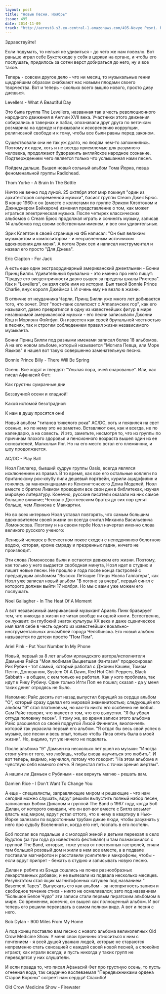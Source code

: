 ```yaml
---
layout: post
title: "Новые Песни. Ноябрь"
issue: 495
date: 2014-11-09
track: "http://aerost8.s3.eu-central-1.amazonaws.com/495-Novye Pesni. Nojabr'.mp3"
---
```


Здравствуйте!

Если подумать, то нельзя не удивиться - до чего же нам повезло. Вот раньше играл себе Букстехюде у себя в церкви на органе, и чтобы его послушать, придилось за сотни верст добираться до него, ну и все такое.

Теперь - совсем другое дело - что ни месяц, то музыкальные гении щедрейшим образом снабжают нас новыми плодами своего творчества. Вот и теперь - сколько всего вышло нового, просто диву даешься.

Levellers - What A Beautiful Day

Это была группа The Levellers, названная так в честь революционного народного движения в Англии XVII века. Участники этого движения собирались в тавернах и пабах, опознавали друг друга по веточкам розмарина на одежде и призывали к искоренению коррупции, религиозной свободе и к тому, чтобы все были равны перед законом.

Существовали они не так уж долго, но людям чем-то запомнились. Поэтому их идеи, хоть и не всегда приемлемые для разумного человека, продолжают будоражить английское народное сознание. Подтверждением чего является только что услышанная нами песня.

Пойдем дальше. Вышел новый сольный альбом Тома Йорка, певца феноменальной группы Radiohead.

Thom Yorke - A Brain In The Bottle

Ничто не вечно под луной. 25 октября этот мир покинул "один из архитекторов современной музыки", басист группы Cream Джек Брюс. В конце 1960-х он (вместе с коллегами по группе Эриком Клэптоном и Джинджером Бэйкером) изменил представление о том, как может играться электрическая музыка. После четырех классических альбомов с Cream Брюс продолжал играть и сочинять музыку, записав 14 альбомов под своим собственным именем, и все они удивительные.

Эрик Клэптон в своей странице на ФБ написал: "Он был великим музыкантом и композитором - и несравненным источником вдохновения для меня". А потом Эрик сел и написал инструментал и назвал его просто "Для Джека".

Eric Clapton - For Jack

А есть еще один экстраординарный американский джентльмен - Бонни Принц Билли. Удивительный буквально - это именно про него пишут: "Градус его эксцентричности давно вышел за пределы шкалы Рихтера". Как и "Levellers", он взял себе имя из истории. Был такой Bonnie Prince Charlie, внук короля Джеймса I. И очень ему не везло в жизни.

В отличие от неудачника Чарли, Принц Билли уже много лет добивается того, что хочет. Этот "пост-панк солипсист с Аппалачских гор", как его называют, давно превратился в одну из известнейших фигур в мире независимой американской музыки - его песни записывали Джонни Кэш и Мэриэнн Фэйтфул. Он известен как своей брутальной честностью в песнях, так и строгим соблюдением правил жизни независимого музыканта.

Бонни Принц Билли под разными именами записал более 18 альбомов. А на его новом альбоме, который называется "Могила Певца, или Море Языков" я нашел вот такую совершенно замечательную песню.

Bonnie Prince Billy - There Will Be Spring

Осень. Все ходят и твердят: "Унылая пора, очей очарованье". Или, как писал Афанасий Фет:

Как грустны сумрачные дни

Беззвучной осени и хладной!

Какой истомой безотрадной

К нам в душу просятся они!

Новый альбом "титанов тяжелого рока" AC/DC, хоть и появился на свет осенью, но по нему это не заметно. Вставляют они, как и всегда, не по календарю, а на совесть. И это, заметьте, несмотря то, что из группы по причинам плохого здоровья и пенсионного возраста вышел один из ее основателей, Малкольм Янг. Но на его место встал его племянник, и шоу продолжается.

AC/DC - Play Ball

Ноэл Галлагер, бывший худрук группы Oasis, всегда являлся исключением из правил. В то время, как все его остальные коллеги по британскому рок-клубу пили дешевый портвейн, курили ацидофилин и гонялись за манекенщицами из Кенсингтонского Дома Моделей, Ноэл вместе с братом Лиамом проводили все свои дни в библитеках, изучая мировую литературу. Конечно, русские писатели оказали на них самое большое влияние; Чехова с Достоевским братья до сих пор ценят больше, чем Леннона с Маккартни.

Но во всех интервью Ноэл уставал повторять, что самым большим вдохновителем своей жизни он всегда считал Михаила Васильевича Ломоносова. Поэтому и на своем гербе Ноэл начертал именно слова великого русского ученого:

Ленивый человек в бесчестном покое сходен с неподвижною болотною водою, которая, кроме смраду и презренных гадин, ничего не производит.

Эти слова Ломоносова были и остаются девизом его жизни. Поэтому, как только у него выдается свободная минута, Ноэл идет в студию и пишет новые песни. Не прошло и года после конца гастролей с предыдущим альбомом "Высоко Летящие Птицы Ноэла Галлагера", как Ноэл уже записал новый альбом "В погоне за вчера", первый сингл с которого должен выйти 17 ноября. Но мы с вами уже можем его послушать.

Noel Gallagher - In The Heat Of A Moment

А вот независимый американский музыкант Ариэль Пинк бравирует тем, что никогда в жизни не читал вообще ни одной книги. Естественно, он лукавит: он глубокий знаток культуры XX века и даже сценическое имя взял себе в честь одного из известнейших вокально-инструментальных ансамблей города Челябинска. Его новый альбом называется по детски просто "Пом Пом".

Ariel Pink - Put Your Number In My Phone

Новый, первый за 8 лет альбом ирландского автора/исполнителя Дамьена Райса "Моя любимая Выцветшая Фантазия" продюсировал Рик Рубин - тот самый, который работал с Джонни Кэшем, Томом Петти, Донованом, System Of A Dawn, Red Hot Chili Peppers, Black Sabbath - в общем, с кем только не работал. Как у кого проблема, так идут к Рику Рубину. Один только Игги Поп не пошел; сказал - да у меня таких денег отродясь не было.

Напомню: Райс десять лет назад выпустил берущий за сердце альбом "О", который сразу сделал его мировой знаменитостью; следующий его альбом "9" стал платиновым, но как-то никто его особенно не любил. Сам Райс говорит, что жалеет о том, что его выпустил. "Я бы убрал оттуда половину песен". К тому же, во время записи этого альбома Райс разошелся со своей подругой Лизой Финнеган, виолончель которой так украсила первый его альбом. "Я отдал бы весь свой успех в музыке, все песни и весь опыт, только чтобы Лиза опять была в моей жизни". Но, видимо, тут уж ничего не поделать.

После альбома "9" Дамьен на несколько лет ушел из музыки: "Иногда стоит уйти от того, что любишь, чтобы снова научиться это любить". И вот теперь, видимо, научился, потому что говорит: "На этом альбоме я чувствую себя намного легче. Я перестал петь с точки зрения жертвы".

А нашли ли Дамьен с Рубиным - как вернуть магию - решать вам.

Damien Rice - I Don't Want To Change You

А еще - специалисты, заправляющие миром и решающие - что нам сегодня можно слушать, вдруг решили выпустить полный набор песен, записанных Бобом Диланом и группой The Band в 1967 году, когда Боб Дилан, от которого ожидали, что он вот-вот вместе с Битлз возьмет власть над миром, вдруг устал оттого, что к нему в квартиру в Нью-Йорке залезали по водосточным трубам дикие люди, чтобы разузнать у него про судьбу Вселенной и, когда его нет, поспать в его постели.

Боб послал все подальше и с молодой женой и детьми переехал в село Вудсток (за три года до известного фестиваля) и там познакомился с группой The Band, которые, тоже устав от постоянных гастролей, сняли там большой розовый дом и жили в нем все вместе, а в подвале поставили магнифотон и расставили усилители и микрофоны, чтобы - если вдруг припрет - бежать в студию и записывать новую песню.

Дилан и ребята из Бэнда сошлись на почве разнообразных лекарственных добавок, и не вылезали из подвала несколько месяцев. Результатом стал ящик магнитофонных катушек под названием " Basement Tapes". Выпускать его как альбом - за неопрятность записи и свободное течение стиха - никто не осмеливался; зато под названием "Большое Белое Чудо" эти записи стали первым пиратским альбомом в мире. Со временем, конечно, он вышел как полноценный альбом. И вот теперь его решили переиздать в самом полном виде. А вот и песня с него.

Bob Dylan - 900 Miles From My Home

А под конец поставлю вам песню с нового альбома великолепных Old Crow Medicine Show. У меня свои причины относиться к ним с почтением - я всей душой уважаю людей, которые не стараются непременно стать сенсацией с каждой своей новой песней, а спокойно играют, как играли всегда; и пусть никогда у таких групп не переводятся у них слушатели.

И если правда то, что писал Афанасий Фет про грустную осень, то пусть огненная вода, так сердечно воспеваемая "Передвижниками ордена Старой Вороны" согреет нам сердца! Спасибо!

Old Crow Medicine Show - Firewater

